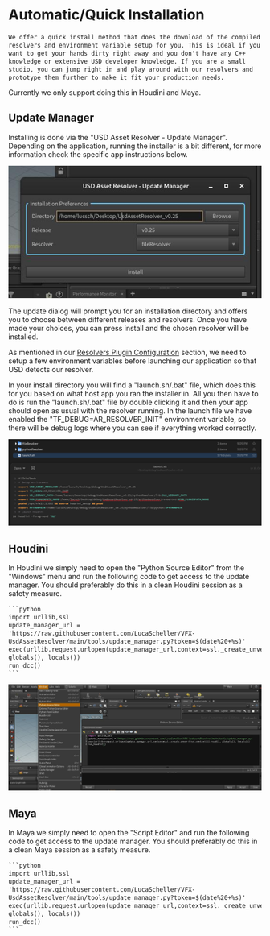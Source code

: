 # Automatic/Quick Installation

```admonish tip
We offer a quick install method that does the download of the compiled resolvers and environment variable setup for you. This is ideal if you want to get your hands dirty right away and you don't have any C++ knowledge or extensive USD developer knowledge. If you are a small studio, you can jump right in and play around with our resolvers and prototype them further to make it fit your production needs.
```

Currently we only support doing this in Houdini and Maya.

## Update Manager
Installing is done via the "USD Asset Resolver - Update Manager". Depending on the application, running the installer is a bit different, for more information check the specific app instructions below.

![Update Manager](./media/UpdateManager.jpg)

The update dialog will prompt you for an installation directory and offers you to choose between different releases and resolvers.
Once you have made your choices, you can press install and the chosen resolver will be installed.

As mentioned in our [Resolvers Plugin Configuration](../resolvers/overview.md#usd-plugin-configuration) section, we need to setup a few environment variables before launching our application so that USD detects our resolver.

In your install directory you will find a "launch.sh/.bat" file, which does this for you based on what host app you ran the installer in.
All you then have to do is run the "launch.sh/.bat" file by double clicking it and then your app should open as usual with the resolver running. In the launch file we have enabled the "TF_DEBUG=AR_RESOLVER_INIT" environment variable, so there will be debug logs where you can see if everything worked correctly.

![Install folder and launcher](./media/AutomaticInstallFolder.png)

## Houdini
In Houdini we simply need to open the "Python Source Editor" from the "Windows" menu and run the following code to get access to the update manager. You should preferably do this in a clean Houdini session as a safety measure.

~~~admonish info title=""
```python
import urllib,ssl
update_manager_url = 'https://raw.githubusercontent.com/LucaScheller/VFX-UsdAssetResolver/main/tools/update_manager.py?token=$(date%20+%s)'
exec(urllib.request.urlopen(update_manager_url,context=ssl._create_unverified_context()).read(), globals(), locals())
run_dcc()
```
~~~

![Houdini Python Source editor](./media/HoudiniPythonSourceEditor.jpg)

## Maya
In Maya we simply need to open the "Script Editor" and run the following code to get access to the update manager. You should preferably do this in a clean Maya session as a safety measure.

~~~admonish info title=""
```python
import urllib,ssl
update_manager_url = 'https://raw.githubusercontent.com/LucaScheller/VFX-UsdAssetResolver/main/tools/update_manager.py?token=$(date%20+%s)'
exec(urllib.request.urlopen(update_manager_url,context=ssl._create_unverified_context()).read(), globals(), locals())
run_dcc()
```
~~~
